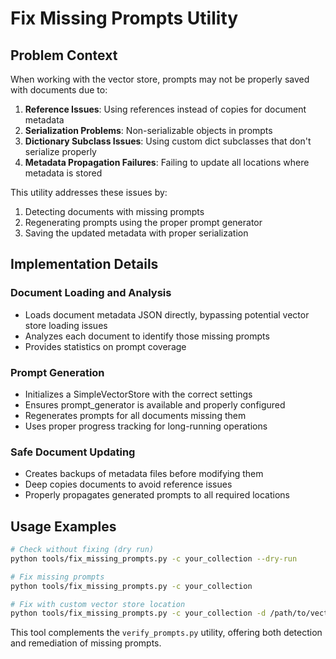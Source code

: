 # Fix Missing Prompts Utility

## Problem Context

When working with the vector store, prompts may not be properly saved with documents due to:

1. **Reference Issues**: Using references instead of copies for document metadata
2. **Serialization Problems**: Non-serializable objects in prompts
3. **Dictionary Subclass Issues**: Using custom dict subclasses that don't serialize properly
4. **Metadata Propagation Failures**: Failing to update all locations where metadata is stored

This utility addresses these issues by:
1. Detecting documents with missing prompts
2. Regenerating prompts using the proper prompt generator
3. Saving the updated metadata with proper serialization

## Implementation Details

### Document Loading and Analysis
- Loads document metadata JSON directly, bypassing potential vector store loading issues
- Analyzes each document to identify those missing prompts
- Provides statistics on prompt coverage

### Prompt Generation
- Initializes a SimpleVectorStore with the correct settings
- Ensures prompt_generator is available and properly configured
- Regenerates prompts for all documents missing them
- Uses proper progress tracking for long-running operations

### Safe Document Updating
- Creates backups of metadata files before modifying them
- Deep copies documents to avoid reference issues
- Properly propagates generated prompts to all required locations

## Usage Examples

```bash
# Check without fixing (dry run)
python tools/fix_missing_prompts.py -c your_collection --dry-run

# Fix missing prompts
python tools/fix_missing_prompts.py -c your_collection

# Fix with custom vector store location
python tools/fix_missing_prompts.py -c your_collection -d /path/to/vector_store
```

This tool complements the `verify_prompts.py` utility, offering both detection and remediation of missing prompts.
